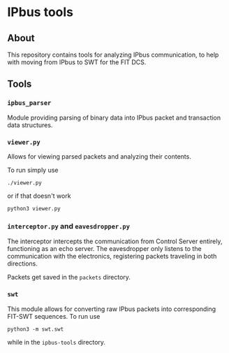 # IPbus tools
## About
This repository contains tools for analyzing IPbus communication, to help with moving from IPbus to SWT for the FIT DCS.

## Tools
### `ipbus_parser`
Module providing parsing of binary data into IPbus packet and transaction data structures. 

### `viewer.py`
Allows for viewing parsed packets and analyzing their contents.

To run simply use
```
./viewer.py
```
or if that doesn't work
```
python3 viewer.py
```

### `interceptor.py` and `eavesdropper.py`
The interceptor intercepts the communication from Control Server entirely, functioning as an echo server. The eavesdropper only listens to the communication with the electronics, registering packets traveling in both directions. 

Packets get saved in the `packets` directory.

### `swt`
This module allows for converting raw IPbus packets into corresponding FIT-SWT sequences. To run use
```
python3 -m swt.swt
```
while in the `ipbus-tools` directory.
